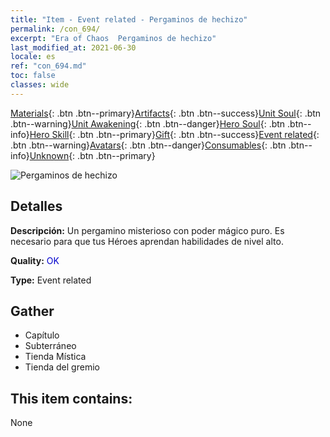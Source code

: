 ```yaml
---
title: "Item - Event related - Pergaminos de hechizo"
permalink: /con_694/
excerpt: "Era of Chaos  Pergaminos de hechizo"
last_modified_at: 2021-06-30
locale: es
ref: "con_694.md"
toc: false
classes: wide
---
```

 [Materials](/ItemsES/){: .btn .btn--primary}[Artifacts](/ItemsES/Artifacts/){: .btn .btn--success}[Unit Soul](/ItemsES/UnitSoul/){: .btn .btn--warning}[Unit Awakening](/ItemsES/UnitAwakening/){: .btn .btn--danger}[Hero Soul](/ItemsES/HeroSoul/){: .btn .btn--info}[Hero Skill](/ItemsES/HeroSkill/){: .btn .btn--primary}[Gift](/ItemsES/Gift/){: .btn .btn--success}[Event related](/ItemsES/Events/){: .btn .btn--warning}[Avatars](/ItemsES/Avatars/){: .btn .btn--danger}[Consumables](/ItemsES/Consumables/){: .btn .btn--info}[Unknown](/ItemsES/Unknown/){: .btn .btn--primary}

 ![Pergaminos de hechizo](/images/t/i_tool_3004.png)

## Detalles
 **Descripción:** Un pergamino misterioso con poder mágico puro. Es necesario para que tus Héroes aprendan habilidades de nivel alto.

 **Quality:** <span style="color: #0000CD">OK</span>

 **Type:** Event related

## Gather

*    Capítulo 
*    Subterráneo 
*    Tienda Mística 
*    Tienda del gremio 

## This item contains:

  None

